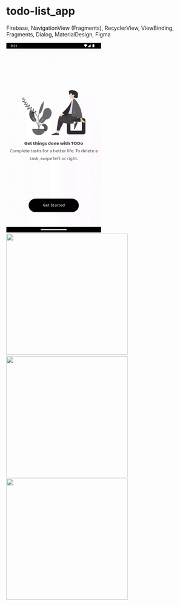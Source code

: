 # todo-list_app
Firebase, NavigationView (Fragments), RecyclerView, ViewBinding, Fragments, Dialog, MaterialDesign, Figma

<img src="https://github.com/xemura/todo-list_app/blob/master/ToDo.gif" width="250" height="500"/>

<img src="https://github.com/xemura/todo-list_app/assets/92382028/2aaee1f4-f861-4907-9362-26537e88266b" width="320" height="320"/>
<img src="https://github.com/xemura/todo-list_app/assets/92382028/111241ce-2fc7-43fd-92fb-391dfe7c5054" width="320" height="320"/>
<img src="https://github.com/xemura/todo-list_app/assets/92382028/9966d208-33ec-4225-b1a6-677c7183a607" width="320" height="320"/>
